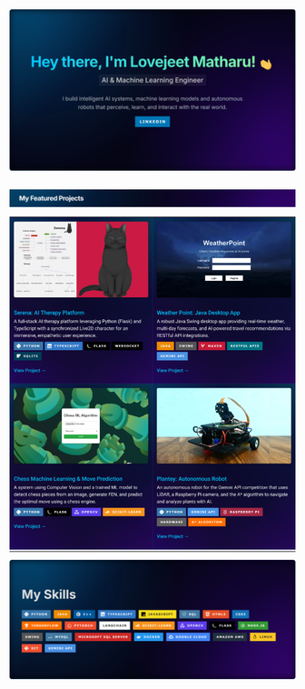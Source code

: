 <div align="center">
  <a href="https://www.linkedin.com/in/lovejeet-singh-matharu-975679213/">
    <img src="./img/github_header.png" alt="Lovejeet Matharu - AI & Machine Learning Engineer">
  </a>
</div>

<div align="center" style="margin-top: 30px;">
  <img src="./img/p_compressed.jpg" alt="My Featured Projects">
</div>

<table align="center" border="0" cellpadding="0" cellspacing="0" style="width:100%; border: none; margin-bottom: 0;">
  <tr>
    <td width="50%" style="padding: 0;">
      <a href="https://github.com/LovejeetM/Serena" target="_blank">
        <img src="./img/serena_project_card_compressed.jpg" alt="Serena AI Therapy Platform Project" width="100%" style="display: block;">
      </a>
    </td>
    <td width="50%" style="padding: 0;">
      <a href="https://github.com/LovejeetM/Weather-Point" target="_blank">
        <img src="./img/weather_project_card_compressed.jpg" alt="Weather Point Desktop App Project" width="100%" style="display: block;">
      </a>
    </td>
  </tr>
  <tr>
    <td width="50%" style="padding: 0;">
      <a href="https://github.com/LovejeetM/Chess_ML_Algorithm" target="_blank">
        <img src="./img/chess_project_card_compressed.jpg" alt="Chess ML & Move Prediction Project" width="100%">
      </a>
    </td>
    <td width="50%" style="padding: 0;">
      <a href="https://github.com/LovejeetM/autonomous_robot" target="_blank">
        <img src="./img/robot_project_card_compressed.jpg" alt="Plantey Autonomous Robot Project" width="100%">
      </a>
    </td>
  </tr>
</table>


<p align="center">
  <a href="https://github.com/LovejeetM?tab=repositories">
    <img src="./img/skills_banner.png" alt="My Tech Stack">
  </a>
</p>